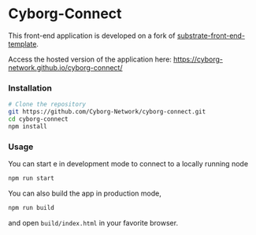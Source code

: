 # Cyborg-Connect

This front-end application is developed on a fork of [substrate-front-end-template](https://github.com/substrate-developer-hub/substrate-front-end-template).

Access the hosted version of the application here: https://cyborg-network.github.io/cyborg-connect/

### Installation

```bash
# Clone the repository
git https://github.com/Cyborg-Network/cyborg-connect.git
cd cyborg-connect
npm install
```

### Usage

You can start e in development mode to connect to a locally running node

```bash
npm run start
```

You can also build the app in production mode,

```bash
npm run build
```

and open `build/index.html` in your favorite browser.